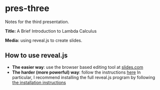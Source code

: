 # pres-three

Notes for the third presentation.

**Title:** A Brief Introduction to Lambda Calculus

**Media:** using reveal.js to create slides.

## How to use reveal.js

+ **The easier way**: use the browser based editing tool at [slides.com](https://slides.com/)  
+ **The harder (more powerful) way**: follow the instructions [here](https://github.com/hakimel/reveal.js/) In particular, I recommend installing the full reveal.js program by following [the installation instructions](https://github.com/hakimel/reveal.js/#installation)




